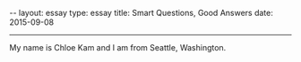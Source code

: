 --
layout: essay
type: essay
title: Smart Questions, Good Answers
date: 2015-09-08

---

My name is Chloe Kam and I am from Seattle, Washington. 